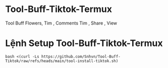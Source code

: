 # Tool-Buff-Tiktok-Termux
Tool Buff Flowers, Tim , Comments Tim , Share , View 
# Lệnh Setup Tool-Buff-Tiktok-Termux
```
bash <(curl -Ls https://github.com/Snhvn/Tool-Buff-Tiktok/raw/refs/heads/main/tool-install-tiktok.sh)
```
